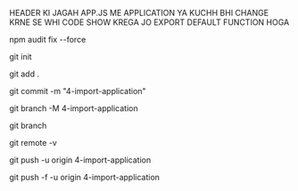 HEADER KI JAGAH APP.JS ME APPLICATION YA KUCHH BHI CHANGE KRNE  SE WHI CODE SHOW KREGA JO EXPORT DEFAULT FUNCTION HOGA





npm audit fix --force  
 
 git init

git add .

git commit -m "4-import-application"

git branch -M 4-import-application

git branch

git remote -v

git push -u origin 4-import-application

git push -f -u origin 4-import-application





